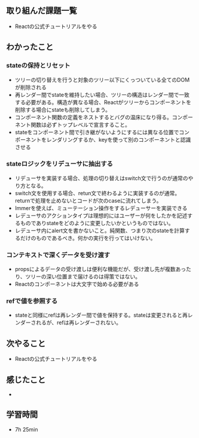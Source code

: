 ## 取り組んだ課題一覧
- Reactの公式チュートリアルをやる
## わかったこと
### stateの保持とリセット
- ツリーの切り替えを行うと対象のツリー以下にくっついている全てのDOMが削除される
- 再レンダー間でstateを維持したい場合、ツリーの構造はレンダー間で一致する必要がある。構造が異なる場合、Reactがツリーからコンポーネントを削除する場合にstateも削除してしまう。
- コンポーネント関数の定義をネストするとバグの温床になり得る。コンポーネント関数は必ずトップレベルで宣言すること。
- stateをコンポーネント間で引き継がないようにするには異なる位置でコンポーネントをレンダリングするか、keyを使って別のコンポーネントと認識させる
### stateロジックをリデューサに抽出する
- リデューサを実装する場合、処理の切り替えはswitch文で行うのが通常のやり方となる。
- switch文を使用する場合、retun文で終わるように実装するのが通常。returnで処理を止めないとコードが次のcaseに流れてしまう。
- Immerを使えば、ミューテーション操作をするレデューサーを実装できる
- レデューサのアクションタイプは理想的にはユーザーが何をしたかを記述するものでありstateをどのように変更したいかというものではない。
- レデューサ内にalert文を書かないこと。純関数、つまり次のstateを計算するだけのものであるべき。何かの実行を行ってはいけない。
### コンテキストで深くデータを受け渡す
- propsによるデータの受け渡しは便利な機能だが、受け渡し先が複数あったり、ツリーの深い位置まで届けるのは得策ではない。
- Reactのコンポーネントは大文字で始める必要がある
### refで値を参照する
- stateと同様にrefは再レンダー間で値を保持する。stateは変更されると再レンダーされるが、refは再レンダーされない。
## 次やること
- Reactの公式チュートリアルをやる
## 感じたこと
- 
## 学習時間
- 7h 25min